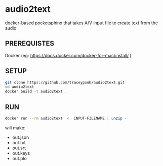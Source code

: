 # audio2text
docker-based pocketsphinx that takes A/V input file to create text from the audio

## PREREQUISTES
Docker (eg:  https://docs.docker.com/docker-for-mac/install/ )

## SETUP
```bash
git clone https://github.com/traceypooh/audio2text.git
cd audio2text
docker build -t audio2text .
```

## RUN

```bash
docker run --rm audio2text  <  INPUT-FILENAME | unzip -
```
will make:
* out.json
* out.txt
* out.srt
* out.keys
* out.plo
